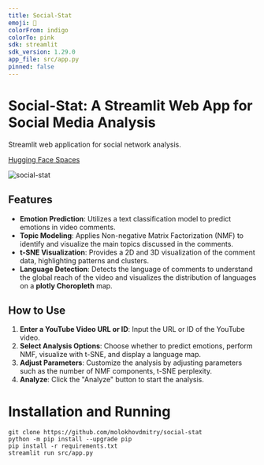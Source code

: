 ```yaml
---
title: Social-Stat
emoji: 🦕
colorFrom: indigo
colorTo: pink
sdk: streamlit
sdk_version: 1.29.0
app_file: src/app.py
pinned: false
---
```



# Social-Stat: A Streamlit Web App for Social Media Analysis
Streamlit web application for social network analysis.

[Hugging Face Spaces](https://huggingface.co/spaces/molokhovdmitry/social-stat)

![social-stat](social-stat.gif)

## Features

- **Emotion Prediction**: Utilizes a text classification model to predict emotions in video comments.
- **Topic Modeling**: Applies Non-negative Matrix Factorization (NMF) to identify and visualize the main topics discussed in the comments.
- **t-SNE Visualization**: Provides a 2D and 3D visualization of the comment data, highlighting patterns and clusters.
- **Language Detection**: Detects the language of comments to understand the global reach of the video and visualizes the distribution of languages on a **plotly Choropleth** map.

## How to Use

1. **Enter a YouTube Video URL or ID**: Input the URL or ID of the YouTube video.
2. **Select Analysis Options**: Choose whether to predict emotions, perform NMF, visualize with t-SNE, and display a language map.
3. **Adjust Parameters**: Customize the analysis by adjusting parameters such as the number of NMF components, t-SNE perplexity.
4. **Analyze**: Click the "Analyze" button to start the analysis.


# Installation and Running
```
git clone https://github.com/molokhovdmitry/social-stat
python -m pip install --upgrade pip
pip install -r requirements.txt
streamlit run src/app.py
```
